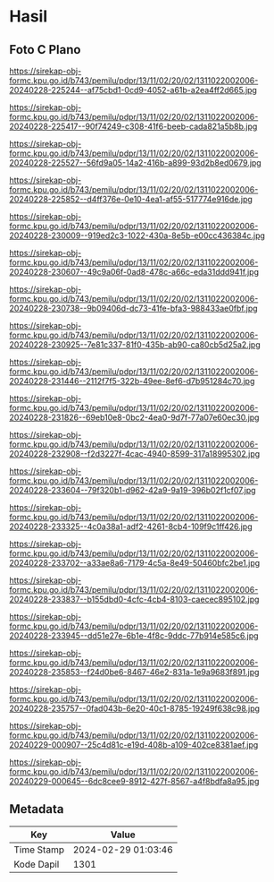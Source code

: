 # Hasil

## Foto C Plano

https://sirekap-obj-formc.kpu.go.id/b743/pemilu/pdpr/13/11/02/20/02/1311022002006-20240228-225244--af75cbd1-0cd9-4052-a61b-a2ea4ff2d665.jpg

https://sirekap-obj-formc.kpu.go.id/b743/pemilu/pdpr/13/11/02/20/02/1311022002006-20240228-225417--90f74249-c308-41f6-beeb-cada821a5b8b.jpg

https://sirekap-obj-formc.kpu.go.id/b743/pemilu/pdpr/13/11/02/20/02/1311022002006-20240228-225527--56fd9a05-14a2-416b-a899-93d2b8ed0679.jpg

https://sirekap-obj-formc.kpu.go.id/b743/pemilu/pdpr/13/11/02/20/02/1311022002006-20240228-225852--d4ff376e-0e10-4ea1-af55-517774e916de.jpg

https://sirekap-obj-formc.kpu.go.id/b743/pemilu/pdpr/13/11/02/20/02/1311022002006-20240228-230009--919ed2c3-1022-430a-8e5b-e00cc436384c.jpg

https://sirekap-obj-formc.kpu.go.id/b743/pemilu/pdpr/13/11/02/20/02/1311022002006-20240228-230607--49c9a06f-0ad8-478c-a66c-eda31ddd941f.jpg

https://sirekap-obj-formc.kpu.go.id/b743/pemilu/pdpr/13/11/02/20/02/1311022002006-20240228-230738--9b09406d-dc73-41fe-bfa3-988433ae0fbf.jpg

https://sirekap-obj-formc.kpu.go.id/b743/pemilu/pdpr/13/11/02/20/02/1311022002006-20240228-230925--7e81c337-81f0-435b-ab90-ca80cb5d25a2.jpg

https://sirekap-obj-formc.kpu.go.id/b743/pemilu/pdpr/13/11/02/20/02/1311022002006-20240228-231446--2112f7f5-322b-49ee-8ef6-d7b951284c70.jpg

https://sirekap-obj-formc.kpu.go.id/b743/pemilu/pdpr/13/11/02/20/02/1311022002006-20240228-231826--69eb10e8-0bc2-4ea0-9d7f-77a07e60ec30.jpg

https://sirekap-obj-formc.kpu.go.id/b743/pemilu/pdpr/13/11/02/20/02/1311022002006-20240228-232908--f2d3227f-4cac-4940-8599-317a18995302.jpg

https://sirekap-obj-formc.kpu.go.id/b743/pemilu/pdpr/13/11/02/20/02/1311022002006-20240228-233604--79f320b1-d962-42a9-9a19-396b02f1cf07.jpg

https://sirekap-obj-formc.kpu.go.id/b743/pemilu/pdpr/13/11/02/20/02/1311022002006-20240228-233325--4c0a38a1-adf2-4261-8cb4-109f9c1ff426.jpg

https://sirekap-obj-formc.kpu.go.id/b743/pemilu/pdpr/13/11/02/20/02/1311022002006-20240228-233702--a33ae8a6-7179-4c5a-8e49-50460bfc2be1.jpg

https://sirekap-obj-formc.kpu.go.id/b743/pemilu/pdpr/13/11/02/20/02/1311022002006-20240228-233837--b155dbd0-4cfc-4cb4-8103-caecec895102.jpg

https://sirekap-obj-formc.kpu.go.id/b743/pemilu/pdpr/13/11/02/20/02/1311022002006-20240228-233945--dd51e27e-6b1e-4f8c-9ddc-77b914e585c6.jpg

https://sirekap-obj-formc.kpu.go.id/b743/pemilu/pdpr/13/11/02/20/02/1311022002006-20240228-235853--f24d0be6-8467-46e2-831a-1e9a9683f891.jpg

https://sirekap-obj-formc.kpu.go.id/b743/pemilu/pdpr/13/11/02/20/02/1311022002006-20240228-235757--0fad043b-6e20-40c1-8785-19249f638c98.jpg

https://sirekap-obj-formc.kpu.go.id/b743/pemilu/pdpr/13/11/02/20/02/1311022002006-20240229-000907--25c4d81c-e19d-408b-a109-402ce8381aef.jpg

https://sirekap-obj-formc.kpu.go.id/b743/pemilu/pdpr/13/11/02/20/02/1311022002006-20240229-000645--6dc8cee9-8912-427f-8567-a4f8bdfa8a95.jpg


## Metadata

| Key        | Value               |
| ---------- | ------------------- |
| Time Stamp | 2024-02-29 01:03:46 |
| Kode Dapil | 1301                |



